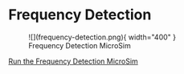 # Frequency Detection

<figure markdown>
   ![](frequency-detection.png){ width="400" }
   <figcaption>Frequency Detection MicroSim</figcaption>
</figure>



[Run the Frequency Detection MicroSim](./frequency-detection.html)


